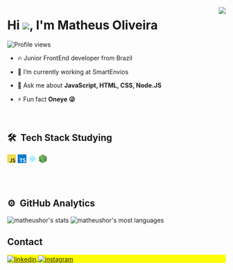 <img align="right" height="500em" 
src="https://gist.githubusercontent.com/matheushor/0679dc5a0447591c4085228361219941/raw/3ad91411146b7b07d6094617af6f85abdecf0656/githubcard.svg"/>
<h1 align="left">Hi <img src="https://raw.githubusercontent.com/kaueMarques/kaueMarques/master/hi.gif" height="30px">, I'm Matheus Oliveira</h1>
<p align="left"> <img src="https://komarev.com/ghpvc/?username=matheushor&color=yellow" alt="Profile views" /> </p>

- 🔥 Junior FrontEnd developer from Brazil

- 🔭 I’m currently working at SmartEnvios 

- 💬 Ask me about **JavaScript, HTML, CSS, Node.JS**

- ⚡ Fun fact **Oneye 😜**

<br>

## 🛠 &nbsp;Tech Stack Studying

<code><img height="20" alt="javascript" src="https://raw.githubusercontent.com/github/explore/80688e429a7d4ef2fca1e82350fe8e3517d3494d/topics/javascript/javascript.png"></code>
<code><img height="20" alt="typescript" src="https://raw.githubusercontent.com/github/explore/80688e429a7d4ef2fca1e82350fe8e3517d3494d/topics/typescript/typescript.png"></code>
<code><img height="20" alt="react" src="https://raw.githubusercontent.com/github/explore/80688e429a7d4ef2fca1e82350fe8e3517d3494d/topics/react/react.png"></code>
<code><img height="20" alt="nodejs" src="https://raw.githubusercontent.com/github/explore/80688e429a7d4ef2fca1e82350fe8e3517d3494d/topics/nodejs/nodejs.png"></code>   

<br><br>

## ⚙️ &nbsp;GitHub Analytics

<p align="left">
<img width="530em" src="https://github-readme-stats.vercel.app/api?username=matheushor&show_icons=true&theme=highcontrast" alt="matheushor's stats"/>
<img width="530em" src="https://github-readme-stats.vercel.app/api/top-langs/?username=matheushor&layout=compact&theme=highcontrast" alt="matheushor's most languages"/>
</p>


## Contact

<p align="left" style="background:yellow">
<a href="https://linkedin.com/in/matheushor" target="_blank">
  <img align="center" src="https://img.shields.io/badge/-matheushor-05122A?style=flat&logo=linkedin" alt="linkedin"/>
</a>
<a href="https://instagram.com/mhenriqueor" target="_blank">
 <img align="center" src="https://img.shields.io/badge/-matheushor-05122A?style=flat&logo=instagram" alt="instagram"/>
</a>
</p>

<br><br>
